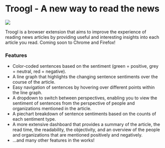 # Troogl - A new way to read the news

![](app/images/plugin-demo.gif)

Troogl is a browser extension that aims to improve the experience of reading news articles by providing useful and interesting insights into each article you read. Coming soon to Chrome and Firefox!

### Features

- Color-coded sentences based on the sentiment (green = positive, grey = neutral, red = negative).
- A line graph that highlights the changing sentence sentiments over the course of the article.
- Easy navigation of sentences by hovering over different points within the line graph.
- A dropdown to switch between perspectives, enabling you to view the sentiment of sentences from the perspective of people and organizations mentioned in the article.
- A piechart breakdown of sentence sentiments based on the counts of each sentiment type.
- A more extensive dashboard that provides a summary of the article, the read time, the readability, the objectivity, and an overview of the people and organizations that are mentioned positively and negatively.
- ...and many other features in the works!
